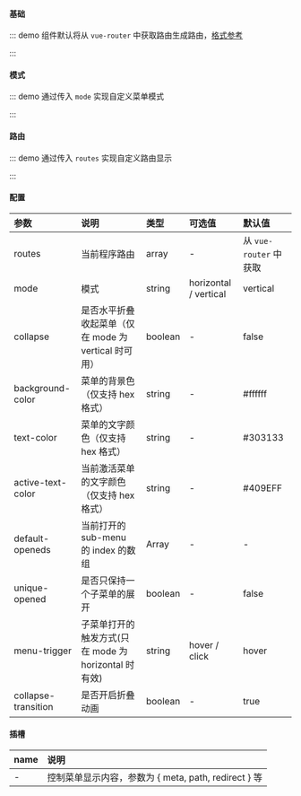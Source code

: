 #### 基础

::: demo 组件默认将从 `vue-router` 中获取路由生成路由，[格式参考](./Layout#参考)

<template>
  <ele-menu class="demo-menu"/>
</template>

<style>
.demo-menu {
  width: 300px;
}
</style>

:::

#### 模式

::: demo 通过传入 `mode` 实现自定义菜单模式

<template>
  <ele-radio-button
    v-model="mode"
    :data="data"
  />
  <ele-menu :mode="mode"/>
</template>

<script>
import { ref } from 'vue'

export default {
  setup() {
    const mode = ref('horizontal')
    const data = [
      { value: 'vertical', label: '垂直' },
      { value: 'horizontal', label: '水平' },
    ]

    return {
      mode,
    }
  }
}
</script>

<style>
.demo-menu {
  width: 300px;
}
</style>

:::

#### 路由

::: demo 通过传入 `routes` 实现自定义路由显示

<template>
  <ele-menu :routes="routes"  class="demo-menu"/>
</template>

<script>
import { computed } from 'vue'
import { useRouter } from 'vue-router'

export default {
  setup() {
    const router = useRouter()
    const routes = computed(() => {
      const _routes = router.options.routes
      return _routes.find(item => item.path === '/zh-CN/components/').children
    })

    return {
      routes,
    }
  }
}
</script>

<style>
.demo-menu {
  width: 300px;
}
</style>

:::

#### 配置

| 参数                | 说明                                                 | 类型    | 可选值                | 默认值                 |
| :------------------ | :--------------------------------------------------- | :------ | :-------------------- | :--------------------- |
| routes              | 当前程序路由                                         | array   | -                     | 从 `vue-router` 中获取 |
| mode                | 模式                                                 | string  | horizontal / vertical | vertical               |
| collapse            | 是否水平折叠收起菜单（仅在 mode 为 vertical 时可用） | boolean | -                     | false                  |
| background-color    | 菜单的背景色（仅支持 hex 格式）                      | string  | -                     | #ffffff                |
| text-color          | 菜单的文字颜色（仅支持 hex 格式）                    | string  | -                     | #303133                |
| active-text-color   | 当前激活菜单的文字颜色（仅支持 hex 格式）            | string  | -                     | #409EFF                |
| default-openeds     | 当前打开的 sub-menu 的 index 的数组                  | Array   | -                     | -                      |
| unique-opened       | 是否只保持一个子菜单的展开                           | boolean | -                     | false                  |
| menu-trigger        | 子菜单打开的触发方式(只在 mode 为 horizontal 时有效) | string  | hover / click         | hover                  |
| collapse-transition | 是否开启折叠动画                                     | boolean | -                     | true                   |

#### 插槽

| name | 说明                                                 |
| :--- | :--------------------------------------------------- |
| -    | 控制菜单显示内容，参数为 { meta, path, redirect } 等 |
